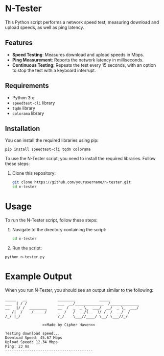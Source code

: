 # N-Tester

This Python script performs a network speed test, measuring download and upload speeds, as well as ping latency.

## Features

- **Speed Testing**: Measures download and upload speeds in Mbps.
- **Ping Measurement**: Reports the network latency in milliseconds.
- **Continuous Testing**: Repeats the test every 15 seconds, with an option to stop the test with a keyboard interrupt.

## Requirements

- Python 3.x
- `speedtest-cli` library
- `tqdm` library
- `colorama` library

## Installation

You can install the required libraries using pip:

`pip install speedtest-cli tqdm colorama`


To use the N-Tester script, you need to install the required libraries. Follow these steps:

1. Clone this repository:

   ```bash
   git clone https://github.com/yourusername/n-tester.git
   cd n-tester

# Usage

To run the N-Tester script, follow these steps:

1. Navigate to the directory containing the script:

   ```bash
   cd n-tester

2. Run the script:

`python n-tester.py`


# Example Output

When you run N-Tester, you should see an output similar to the following:

```plaintext
_____   __              ________           _____
___  | / /              ___  __/_____________  /_____________
__   |/ /  ________     __  /  _  _ \_  ___/  __/  _ \_  ___/
_  /|  /   _/_____/     _  /   /  __/(__  )/ /_ /  __/  /
/_/ |_/                 /_/    \___//____/ \__/ \___//_/

                 >>Made by Cipher Haven<<

Testing download speed...
Download Speed: 45.67 Mbps
Upload Speed: 12.34 Mbps
Ping: 23 ms
----------------------------------------
